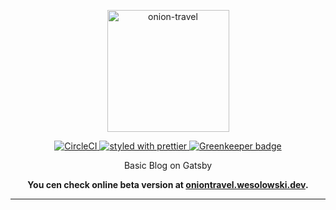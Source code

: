 <p align="center">
  <a href="https://github.com/fabe/gatsby-universal">
    <img
      src="https://i.imgur.com/Hg1rHus.png"
      height="195"
      alt="onion-travel"
      title="onion-travel"
    />
  </a>
</p>

<p align="center">
  <a href="https://circleci.com/gh/SebastianWesolowski/workflows/OnionTravel">
    <img
      src="https://circleci.com/gh/SebastianWesolowski/OnionTravel.svg?style=svg"
      alt="CircleCI"
    />
  </a>
  <a href="https://github.com/prettier/prettier">
    <img
      src="https://img.shields.io/badge/styled_with-prettier-ff69b4.svg"
      alt="styled with prettier"
    />
  </a>
  <a href="https://greenkeeper.io/">
    <img
      src="https://badges.greenkeeper.io/SebastianWesolowski/OnionTravel.svg"
      alt="Greenkeeper badge"
    />
  </a>
</p>


<p align="center">
 Basic Blog on Gatsby
</p>

<p align="center">
  <strong>
    You cen check online beta version at <a href="http://oniontravel.wesolowski.dev">oniontravel.wesolowski.dev</a>.
  </strong>
</p>

***